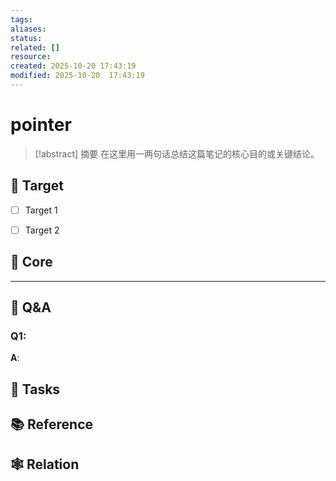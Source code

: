 ```yaml
---
tags:
aliases:
status:
related: []
resource:
created: 2025-10-20 17:43:19
modified: 2025-10-20  17:43:19
---
```

# pointer

> [!abstract] 摘要 
> 在这里用一两句话总结这篇笔记的核心目的或关键结论。

## 🎯 Target
- [ ] Target 1
- [ ] Target 2



## 📝 Core



---
## 🤔 Q&A

### Q1: 
**A**:


## 🚀 Tasks


## 📚 Reference


## 🕸️ Relation